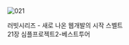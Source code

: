 ![021](https://github.com/user-attachments/assets/4a0ff2aa-b589-4590-935c-23219f415f06)

러빗시리즈 - 새로 나온 웹개발의 시작 스벨트<br>
21장 심플프로젝트2-베스트투어
